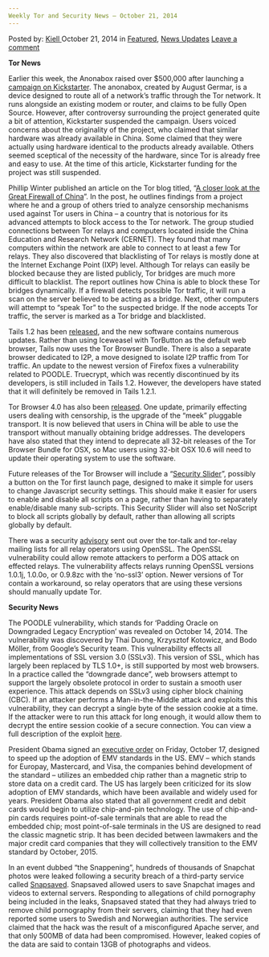 ```yaml
---
Weekly Tor and Security News – October 21, 2014
---
```

<article class="post-listing post-7441 post type-post status-publish format-standard has-post-thumbnail hentry  tag-1779 tag-1966 tag-news tag-october tag-security  tag-weekly">
    <div class="post-inner">
        <span>Posted by: <a href="https://www.deepdotweb.com/author/kiell/" title="">Kiell </a></span>
    <span>October 21, 2014</span>
    <span>in <a href="https://www.deepdotweb.com/category/deepdot-news/" rel="category tag">Featured</a>, <a href="https://www.deepdotweb.com/category/news-updates/" rel="category tag">News Updates</a></span>
    <span><a href="https://www.deepdotweb.com/2014/10/21/weekly-tor-security-news-october-21-2014/#respond">Leave a comment</a></span>
    </p>
    <div class="clear"></div>
    <div class="entry">
    <p><strong>Tor News </strong></p>
    <p>Earlier this week, the Anonabox raised over $500,000 after launching a <a href="https://www.kickstarter.com/projects/augustgermar/anonabox-a-tor-hardware-router">campaign on Kickstarter</a>. The anonabox, created by August Germar, is a device designed to route all of a network’s traffic through the Tor network. It runs alongside an existing modem or router, and claims to be fully Open Source. However, after controversy surrounding the project generated quite a bit of attention, Kickstarter suspended the campaign. Users voiced concerns about the originality of the project, who claimed that similar hardware was already available in China. Some claimed that they were actually using hardware identical to the products already available. Others seemed sceptical of the necessity of the hardware, since Tor is already free and easy to use. At the time of this article, Kickstarter funding for the project was still suspended.</p>
    <p>Phillip Winter published an article on the Tor blog titled, “<a href="https://blog.torproject.org/blog/closer-look-great-firewall-china">A closer look at the Great Firewall of China</a>”. In the post, he outlines findings from a project where he and a group of others tried to analyze censorship mechanisms used against Tor users in China – a country that is notorious for its advanced attempts to block access to the Tor network. The group studied connections between Tor relays and computers located inside the China Education and Research Network (CERNET). They found that many computers within the network are able to connect to at least a few Tor relays. They also discovered that blacklisting of Tor relays is mostly done at the Internet Exchange Point (IXP) level. Although Tor relays can easily be blocked because they are listed publicly, Tor bridges are much more difficult to blacklist. The report outlines how China is able to block these Tor bridges dynamically. If a firewall detects possible Tor traffic, it will run a scan on the server believed to be acting as a bridge. Next, other computers will attempt to “speak Tor” to the suspected bridge. If the node accepts Tor traffic, the server is marked as a Tor bridge and blacklisted.</p>
    <p>Tails 1.2 has been <a href="https://blog.torproject.org/blog/tails-12-out">released</a>, and the new software contains numerous updates. Rather than using Iceweasel with TorButton as the default web browser, Tails now uses the Tor Browser Bundle. There is also a separate browser dedicated to I2P, a move designed to isolate I2P traffic from Tor traffic. An update to the newest version of Firefox fixes a vulnerability related to POODLE. Truecrypt, which was recently discontinued by its developers, is still included in Tails 1.2. However, the developers have stated that it will definitely be removed in Tails 1.2.1.</p>
    <p>Tor Browser 4.0 has also been <a href="https://blog.torproject.org/blog/tor-browser-40-released">released</a>. One update, primarily effecting users dealing with censorship, is the upgrade of the “meek” pluggable transport. It is now believed that users in China will be able to use the transport without manually obtaining bridge addresses. The developers have also stated that they intend to deprecate all 32-bit releases of the Tor Browser Bundle for OSX, so Mac users using 32-bit OSX 10.6 will need to update their operating system to use the software.</p>
    <p>Future releases of the Tor Browser will include a “<a href="https://trac.torproject.org/projects/tor/ticket/9387">Security Slider</a>”, possibly a button on the Tor first launch page, designed to make it simple for users to change Javascript security settings. This should make it easier for users to enable and disable all scripts on a page, rather than having to separately enable/disable many sub-scripts. This Security Slider will also set NoScript to block all scripts globally by default, rather than allowing all scripts globally by default.</p>
    <p>There was a security <a href="https://blog.torproject.org/blog/advisory-remote-dos-when-using-tor-recent-openssl-versions-built-no-ssl3-option">advisory</a> sent out over the tor-talk and tor-relay mailing lists for all relay operators using OpenSSL. The OpenSSL vulnerability could allow remote attackers to perform a DOS attack on effected relays. The vulnerability affects relays running OpenSSL versions 1.0.1j, 1.0.0o, or 0.9.8zc with the ‘no-ssl3’ option. Newer versions of Tor contain a workaround, so relay operators that are using these versions should manually update Tor.</p>
    <p><strong>Security News</strong></p>
    <p>The POODLE vulnerability, which stands for &#8216;Padding Oracle on Downgraded Legacy Encryption&#8217; was revealed on October 14, 2014. The vulnerability was discovered by Thai Duong, Krzysztof Kotowicz, and Bodo Möller, from Google&#8217;s Security team. This vulnerability effects all implementations of SSL version 3.0 (SSLv3). This version of SSL, which has largely been replaced by TLS 1.0+, is still supported by most web browsers. In a practice called the “downgrade dance”, web browsers attempt to support the largely obsolete protocol in order to sustain a smooth user experience. This attack depends on SSLv3 using cipher block chaining (CBC). If an attacker performs a Man-in-the-Middle attack and exploits this vulnerability, they can decrypt a single byte of the session cookie at a time. If the attacker were to run this attack for long enough, it would allow them to decrypt the entire session cookie of a secure connection. You can view a full description of the exploit <a href="https://www.openssl.org/~bodo/ssl-poodle.pdf">here</a>.</p>
    <p>President Obama signed an <a href="http://www.whitehouse.gov/the-press-office/2014/10/17/fact-sheet-safeguarding-consumers-financial-security">executive order</a> on Friday, October 17, designed to speed up the adoption of EMV standards in the US. EMV – which stands for Europay, Mastercard, and Visa, the companies behind development of the standard – utilizes an embedded chip rather than a magnetic strip to store data on a credit card. The US has largely been criticized for its slow adoption of EMV standards, which have been available and widely used for years. President Obama also stated that all government credit and debit cards would begin to utilize chip-and-pin technology. The use of chip-and-pin cards requires point-of-sale terminals that are able to read the embedded chip; most point-of-sale terminals in the US are designed to read the classic magnetic strip. It has been decided between lawmakers and the major credit card companies that they will collectively transition to the EMV standard by October, 2015.</p>
    <p>In an event dubbed “the Snappening”, hundreds of thousands of Snapchat photos were leaked following a security breach of a third-party service called <a href="https://www.facebook.com/Snapsaved">Snapsaved</a>. Snapsaved allowed users to save Snapchat images and videos to external servers. Responding to allegations of child pornography being included in the leaks, Snapsaved stated that they had always tried to remove child pornography from their servers, claiming that they had even reported some users to Swedish and Norwegian authorities. The service claimed that the hack was the result of a misconfigured Apache server, and that only 500MB of data had been compromised. However, leaked copies of the data are said to contain 13GB of photographs and videos.</p>
    </div>
    <span style="display:none"><a href="https://www.deepdotweb.com/tag/2014/" rel="tag">2014</a> <a href="https://www.deepdotweb.com/tag/21/" rel="tag">21</a> <a href="https://www.deepdotweb.com/tag/news/" rel="tag">news</a> <a href="https://www.deepdotweb.com/tag/october/" rel="tag">october</a>  <a href="https://www.deepdotweb.com/tag/tor/" rel="tag">tor</a> <a href="https://www.deepdotweb.com/tag/weekly/" rel="tag">weekly</a></span> <span style="display:none" class="updated">2014-10-21</span>
    <div style="display:none" class="vcard author" itemprop="author" itemscope itemtype="http://schema.org/Person"><strong class="fn" itemprop="name"><a href="https://www.deepdotweb.com/author/kiell/" title="Posts by Kiell" rel="author">Kiell</a></strong></div>
    </div>
</article>

